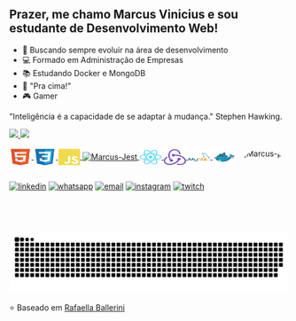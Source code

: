 ## Prazer, me chamo Marcus Vinicius e sou estudante de Desenvolvimento Web!

- 🔭 Buscando sempre evoluir na área de desenvolvimento
- 💻 Formado em Administração de Empresas
- 📚 Estudando Docker e MongoDB
- 🚀 "Pra cima!"
- 🎮 Gamer

"Inteligência é a capacidade de se adaptar à mudança." Stephen Hawking.

<div style="display: inline" align="center">  
  <a href="https://github.com/marcusvmendes">
  <img height="150em" src="https://github-readme-stats.vercel.app/api?username=marcusvmendes&show_icons=true&theme=dracula&include_all_commits=true&count_private=true"/>
  <img height="150em" src="https://github-readme-stats.vercel.app/api/top-langs/?username=marcusvmendes&layout=compact&langs_count=7&theme=dracula"/>
</div>
<div style="display: inline_block"><br>
  <img align="center" alt="Marcus-HTML" height="30" width="40" src="https://raw.githubusercontent.com/devicons/devicon/master/icons/html5/html5-original.svg">
  <img align="center" alt="Marcus-CSS" height="30" width="40" src="https://raw.githubusercontent.com/devicons/devicon/master/icons/css3/css3-original.svg">
  <img align="center" alt="Marcus-Js" height="30" width="40" src="https://raw.githubusercontent.com/devicons/devicon/master/icons/javascript/javascript-plain.svg">
  <img align="center" alt="Marcus-Jest" height="30" width="40" src="https://www.learnstorybook.com/intro-to-storybook/logo-jest.png">
  <img align="center" alt="Marcus-React" height="30" width="40" src="https://raw.githubusercontent.com/devicons/devicon/master/icons/react/react-original.svg">  
  <img align="center" alt="Marcus-Redux" height="30" width="40" src="https://raw.githubusercontent.com/devicons/devicon/master/icons/redux/redux-original.svg">
  <img align="center" alt="Marcus-SQL" height="30" width="40" src="https://raw.githubusercontent.com/devicons/devicon/master/icons/mysql/mysql-original-wordmark.svg">
  <img align="center" alt="Marcus-Docker" height="30" width="40" src="https://raw.githubusercontent.com/devicons/devicon/2ae2a900d2f041da66e950e4d48052658d850630/icons/docker/docker-original.svg">
  <img align="right" alt="Marcus-pic" height="150" style="border-radius:50px;" src="https://media.giphy.com/media/RbDKaczqWovIugyJmW/giphy.gif">
</div>
  
  ##
 
<div>
  <a href="https://www.linkedin.com/in/marcusvmendes-webdev/" target="_blank"><img src="https://img.shields.io/badge/-LinkedIn-%230077B5?style=for-the-badge&logo=linkedin&logoColor=white" alt="linkedin" target="_blank"></a>
  <a href="https://api.whatsapp.com/send?phone=5533984139476&text=Oi,%20%20venho%20por%20meio%20do%20Portf%C3%B3lio!" target="_blank"><img src="https://img.shields.io/badge/WhatsApp-25D366?style=for-the-badge&logo=whatsapp&logoColor=white" alt="whatsapp" target="_blank"></a>
  <a href = "mailto:marcus.mendes89@gmail.com"><img src="https://img.shields.io/badge/Gmail-D14836?style=for-the-badge&logo=gmail&logoColor=white" alt="email" target="_blank"></a>
  <a href="https://www.instagram.com/vmendesmarcus/" target="_blank"><img src="https://img.shields.io/badge/-Instagram-%23E4405F?style=for-the-badge&logo=instagram&logoColor=white" alt="instagram" target="_blank"></a>
 	<a href="https://www.twitch.tv/dmagnusz" target="_blank"><img src="https://img.shields.io/badge/Twitch-9146FF?style=for-the-badge&logo=twitch&logoColor=white" alt="twitch" target="_blank"></a>
 
  ![Snake animation](https://github.com/marcusvmendes/marcusvmendes/blob/output/github-contribution-grid-snake.svg)
  
  ⭐️ Baseado em [Rafaella Ballerini](https://github.com/rafaballerini)
</div>


